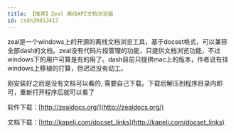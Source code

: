 ```yaml
---
title: 【推荐】Zeal 离线API文档浏览器
id: csdn39853417
---
```


zeal是一个windows上的开源的离线文档浏览工具，基于docset格式，可以兼容全部dash的文档。zeal没有代码片段管理的功能，只提供文档浏览功能，不过windows下的用户可算是有的用了。dash目前只提供mac上的版本，作者说有往windows上移植的打算，但迟迟没有动工。

刚安装好之后是没有文档可以看的, 需要自己下载。下载后解压到程序目录内即可，重新打开程序后就可以看了

软件下载：[http://zealdocs.org/](http://zealdocs.org/)

文档下载：[http://kapeli.com/docset_links](http://kapeli.com/docset_links)